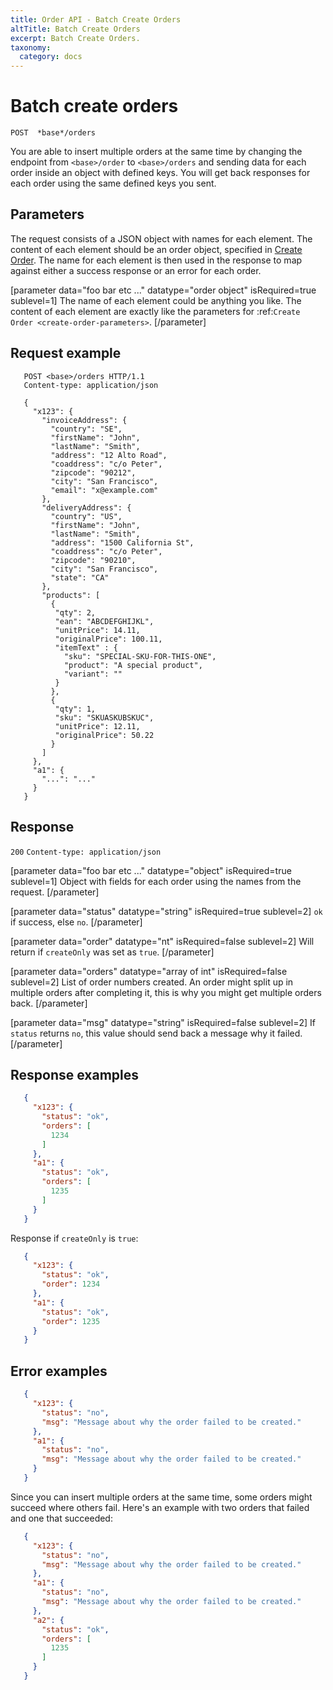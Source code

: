```yaml
---
title: Order API - Batch Create Orders
altTitle: Batch Create Orders
excerpt: Batch Create Orders.
taxonomy:
  category: docs
---
```


# Batch create orders

```text
POST  *base*/orders
```

You are able to insert multiple orders at the same time by changing the endpoint from `<base>/order` to `<base>/orders` and sending data for each order inside an object with defined keys. You will get back responses for each order using the same defined keys you sent.

## Parameters

The request consists of a JSON object with names for each element. The content of each element should be an order object, specified in [Create Order](create-order-parameters). The name for each element is then used in the response to map against either a success response or an error for each order.

[parameter data="foo bar etc ..." datatype="order object" isRequired=true sublevel=1]
The name of each element could be anything you like. The content of each element are exactly like the parameters for :ref:`Create Order <create-order-parameters>`.
[/parameter]

## Request example

```http request
   POST <base>/orders HTTP/1.1
   Content-type: application/json

   {
     "x123": {
       "invoiceAddress": {
         "country": "SE",
         "firstName": "John",
         "lastName": "Smith",
         "address": "12 Alto Road",
         "coaddress": "c/o Peter",
         "zipcode": "90212",
         "city": "San Francisco",
         "email": "x@example.com"
       },
       "deliveryAddress": {
         "country": "US",
         "firstName": "John",
         "lastName": "Smith",
         "address": "1500 California St",
         "coaddress": "c/o Peter",
         "zipcode": "90210",
         "city": "San Francisco",
         "state": "CA"
       },
       "products": [
         {
          "qty": 2,
          "ean": "ABCDEFGHIJKL",
          "unitPrice": 14.11,
          "originalPrice": 100.11,
          "itemText" : {
            "sku": "SPECIAL-SKU-FOR-THIS-ONE",
            "product": "A special product",
            "variant": ""
          }
         },
         {
          "qty": 1,
          "sku": "SKUASKUBSKUC",
          "unitPrice": 12.11,
          "originalPrice": 50.22
         }
       ]
     },
     "a1": {
       "...": "..."
     }
   }
```

## Response
`200` `Content-type: application/json`

[parameter data="foo bar etc ..." datatype="object" isRequired=true sublevel=1]
Object with fields for each order using the names from the request.
[/parameter]

[parameter data="status" datatype="string" isRequired=true sublevel=2]
``ok`` if success, else ``no``.
[/parameter]

[parameter data="order" datatype="nt" isRequired=false sublevel=2]
Will return if ``createOnly`` was set as ``true``.
[/parameter]

[parameter data="orders" datatype="array of int" isRequired=false sublevel=2]
List of order numbers created. An order might split up in multiple orders after completing it, this is why you might get multiple orders back.
[/parameter]

[parameter data="msg" datatype="string" isRequired=false sublevel=2]
If ``status`` returns ``no``, this value should send back a message why it failed.
[/parameter]

## Response examples

```json
   {
     "x123": {
       "status": "ok",
       "orders": [
         1234
       ]
     },
     "a1": {
       "status": "ok",
       "orders": [
         1235
       ]
     }
   }
```

Response if `createOnly` is `true`:

```json
   {
     "x123": {
       "status": "ok",
       "order": 1234
     },
     "a1": {
       "status": "ok",
       "order": 1235
     }
   }
```

## Error examples

```json
   {
     "x123": {
       "status": "no",
       "msg": "Message about why the order failed to be created."
     },
     "a1": {
       "status": "no",
       "msg": "Message about why the order failed to be created."
     }
   }
```

Since you can insert multiple orders at the same time, some orders might succeed where others fail. Here's an example with two orders that failed and one that succeeded:

```json
   {
     "x123": {
       "status": "no",
       "msg": "Message about why the order failed to be created."
     },
     "a1": {
       "status": "no",
       "msg": "Message about why the order failed to be created."
     },
     "a2": {
       "status": "ok",
       "orders": [
         1235
       ]
     }
   }
```
